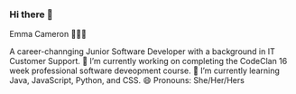 ### Hi there 👋

Emma Cameron 👩🏻‍💻

A career-channging Junior Software Developer with a background in IT Customer Support.
🔭 I’m currently working on completing the CodeClan 16 week professional software deveopment course.
🌱 I’m currently learning Java, JavaScript, Python, and CSS.
😄 Pronouns: She/Her/Hers

<!--
**Chamsron/Chamsron** is a ✨ _special_ ✨ repository because its `README.md` (this file) appears on your GitHub profile.

Here are some ideas to get you started:

- 🔭 I’m currently working on ...
- 🌱 I’m currently learning ...
- 👯 I’m looking to collaborate on ...
- 🤔 I’m looking for help with ...
- 💬 Ask me about ...
- 📫 How to reach me: ...
- 😄 Pronouns: ...
- ⚡ Fun fact: ...
-->
